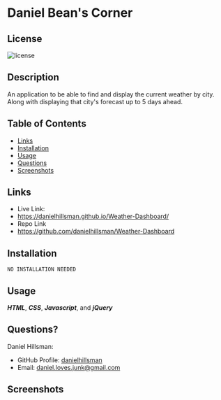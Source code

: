 # Daniel Bean's Corner

  ## License

  ![license](https://img.shields.io/static/v1?label=license&message=LABD&color=success)
  
  ## Description
  An application to be able to find and display the current weather by city. Along with displaying that city's forecast up to 5 days ahead.
  
  ## Table of Contents
 
  * [Links](#links)
  * [Installation](#installation)
  * [Usage](#usage)
  * [Questions](#questions)
  * [Screenshots](#screenshots)

  ## Links
  * Live Link:
  * https://danielhillsman.github.io/Weather-Dashboard/
  * Repo Link
  * https://github.com/danielhillsman/Weather-Dashboard
  
  ## Installation
  ````
  NO INSTALLATION NEEDED
  ````

    
  ## Usage
  
  ***HTML***, ***CSS***, ***Javascript***, and ***jQuery***
  

  ## Questions?

Daniel Hillsman: 
  * GitHub Profile: [danielhillsman](https://github.com/danielhillsman)
  * Email: daniel.loves.junk@gmail.com

  ## Screenshots

